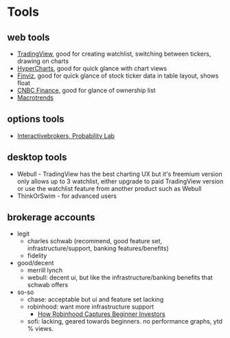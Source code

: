 # Tools

## web tools
- [TradingView](https://www.tradingview.com/), good for creating watchlist, switching between tickers, drawing on charts
- [HyperCharts](https://hypercharts.co/), good for quick glance with chart views
- [Finviz](https://finviz.com/), good for quick glance of stock ticker data in table layout, shows float
- [CNBC Finance](https://www.cnbc.com/quotes/?symbol=SQ&tab=ownership), good for glance of ownership list
- [Macrotrends](https://www.macrotrends.net/)


## options tools
- [Interactivebrokers, Probability Lab](https://www1.interactivebrokers.com/en/index.php?f=5910)


## desktop tools
- Webull - TradingView has the best charting UX but it's freemium version only allows up to 3 watchlist, either upgrade to paid TradingView version or use the watchlist feature from another product such as Webull
- ThinkOrSwim - for advanced users


## brokerage accounts
- legit
  - charles schwab (recommend, good feature set, infrastructure/support, banking features/benefits)
  - fidelity
- good/decent
  - merrill lynch
  - webull: decent ui, but like the infrastructure/banking benefits that schwab offers
- so-so
  - chase: acceptable but ui and feature set lacking
  - robinhood: want more infrastructure support
    - [How Robinhood Captures Beginner Investors](https://www.youtube.com/watch?v=fjNtrraxLII)
  - sofi: lacking, geared towards beginners. no performance graphs, ytd % views.
